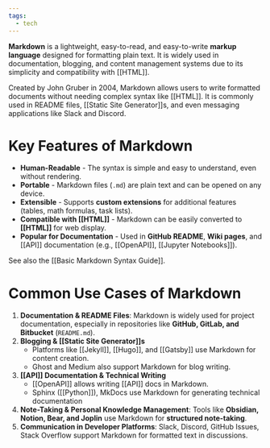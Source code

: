 ```yaml
---
tags:
  - tech
---
```

**Markdown** is a lightweight, easy-to-read, and easy-to-write **markup language** designed for formatting plain text. 
It is widely used in documentation, blogging, and content management systems due to its simplicity and compatibility with [[HTML]].

Created by John Gruber in 2004, Markdown allows users to write formatted documents without needing complex syntax like [[HTML]]. It is commonly used in README files, [[Static Site Generator]]s, and even messaging applications like Slack and Discord.

# Key Features of Markdown
- **Human-Readable** - The syntax is simple and easy to understand, even without rendering.
- **Portable** - Markdown files (`.md`) are plain text and can be opened on any device.
- **Extensible** - Supports **custom extensions** for additional features (tables, math formulas, task lists).
- **Compatible with [[HTML]]** - Markdown can be easily converted to **[[HTML]]** for web display.
- **Popular for Documentation** - Used in **GitHub README**, **Wiki pages**, and [[API]] documentation (e.g., [[OpenAPI]], [[Jupyter Notebooks]]).

See also the [[Basic Markdown Syntax Guide]].

# Common Use Cases of Markdown
1. **Documentation & README Files**: Markdown is widely used for project documentation, especially in repositories like **GitHub, GitLab, and Bitbucket** (`README.md`).
2. **Blogging & [[Static Site Generator]]s**
	- Platforms like [[Jekyll]], [[Hugo]], and [[Gatsby]] use Markdown for content creation.
	- Ghost and Medium also support Markdown for blog writing.
3. **[[API]] Documentation & Technical Writing**
	- [[OpenAPI]] allows writing [[API]] docs in Markdown.
	- Sphinx ([[Python]]), MkDocs use Markdown for generating technical documentation
4. **Note-Taking & Personal Knowledge Management**: Tools like **Obsidian, Notion, Bear, and Joplin** use Markdown for **structured note-taking**.
5. **Communication in Developer Platforms**: Slack, Discord, GitHub Issues, Stack Overflow support Markdown for formatted text in discussions.
